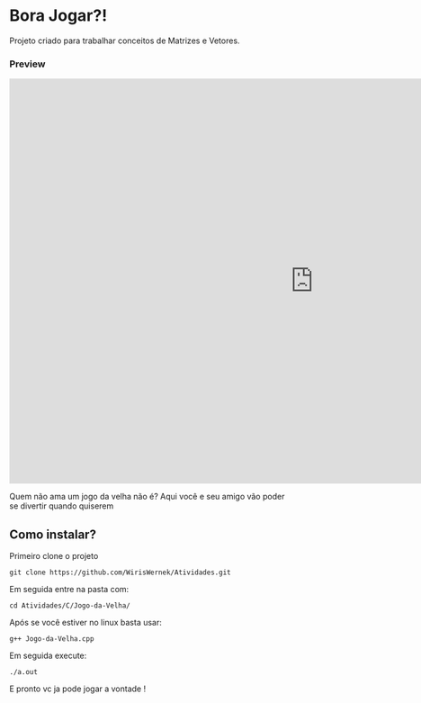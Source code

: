 # Bora Jogar?!

Projeto criado para trabalhar conceitos de Matrizes e Vetores.

### Preview

<iframe width="1080" height="720" src="https://www.youtube-nocookie.com/embed/LKIINagU7uw?controls=0" title="YouTube video player" frameborder="0" allow="accelerometer; autoplay; clipboard-write; encrypted-media; gyroscope; picture-in-picture" allowfullscreen></iframe>

Quem não ama um jogo da velha não é? Aqui você e seu amigo vão poder se divertir quando quiserem

## Como instalar?

Primeiro clone o projeto

`git clone https://github.com/WirisWernek/Atividades.git`

Em seguida entre na pasta com:

`cd Atividades/C/Jogo-da-Velha/`

Após se você estiver no linux basta usar:

`g++ Jogo-da-Velha.cpp`

Em seguida execute:

`./a.out`

E pronto vc ja pode jogar a vontade !
